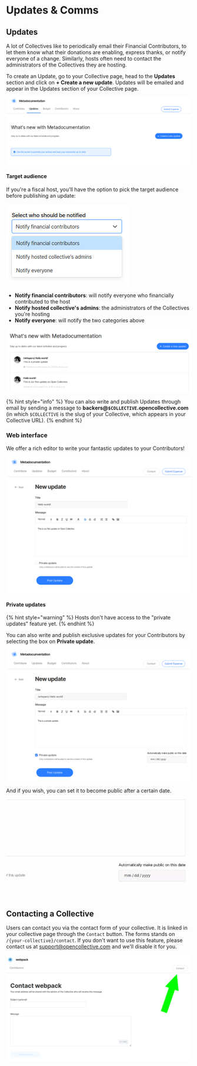 # Updates & Comms

## Updates

A lot of Collectives like to periodically email their Financial Contributors, to let them know what their donations are enabling, express thanks, or notify everyone of a change. Similarly, hosts often need to contact the administrators of the Collectives they are hosting.

To create an Update, go to your Collective page, head to the **Updates** section and click on **+ Create a new update**. Updates will be emailed and appear in the Updates section of your Collective page.

![](../.gitbook/assets/collectives_updates-and-comms_create-new-update.png)

#### Target audience

If you're a fiscal host, you'll have the option to pick the target audience before publishing an update:

![Target audience for host&apos;s updates](../.gitbook/assets/image%20%2836%29.png)

* **Notify financial contributors**: will notify everyone who financially contributed to the host
* **Notify hosted collective's admins**: the administrators of the Collectives you're hosting
* **Notify everyone**: will notify the two categories above 

![The Updates section of a Collective page after being populated with two posts.](../.gitbook/assets/collectives_updates-and-comms_all-updates.png)

{% hint style="info" %}
You can also write and publish Updates through email by sending a message to **backers@`$COLLECTIVE`.opencollective.com** \(in which `$COLLECTIVE` is the slug of your Collective, which appears in your Collective URL\).
{% endhint %}

### Web interface

We offer a rich editor to write your fantastic updates to your Contributors!

![](../.gitbook/assets/collectives_updates-and-comms_regular-update.png%20%281%29%20%281%29.png)

#### Private updates

{% hint style="warning" %}
Hosts don't have access to the "private updates" feature yet.
{% endhint %}

You can also write and publish exclusive updates for your Contributors by selecting the box on **Private update**.

![](../.gitbook/assets/collectives_updates-and-comms_private-update.png)

And if you wish, you can set it to become public after a certain date.

![](../.gitbook/assets/collectives_updates-and-comms_public-after.gif)

## Contacting a Collective

Users can contact you via the contact form of your collective. It is linked in your collective page through the `Contact` button. The forms stands on `/{your-collective}/contact`. If you don't want to use this feature, please contact us at [support@opencollective.com](mailto:support@opencollective.com) and we'll disable it for you.

![](../.gitbook/assets/image%20%2820%29.png)

